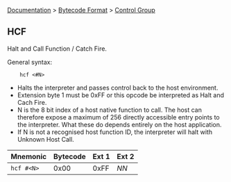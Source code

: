 [Documentation](../../README.md) > [Bytecode Format](../README.md) > [Control Group](../InstructionsControl.md)

## HCF

Halt and Call Function / Catch Fire.

General syntax:

        hcf <#N>

* Halts the interpreter and passes control back to the host environment.
* Extension byte 1 must be 0xFF or this opcode be interpreted as Halt and Cach Fire.
* N is the 8 bit index of a host native function to call. The host can therefore expose a maximum of 256 directly accessible entry points to the interpreter. What these do depends entirely on the host application.
* If N is not a recognised host function ID, the interpreter will halt with Unknown Host Call.

| Mnemonic | Bytecode | Ext 1 | Ext 2 |
| - | - | - | - |
| `hcf #<N>` | 0x00 | 0xFF | *NN* |

